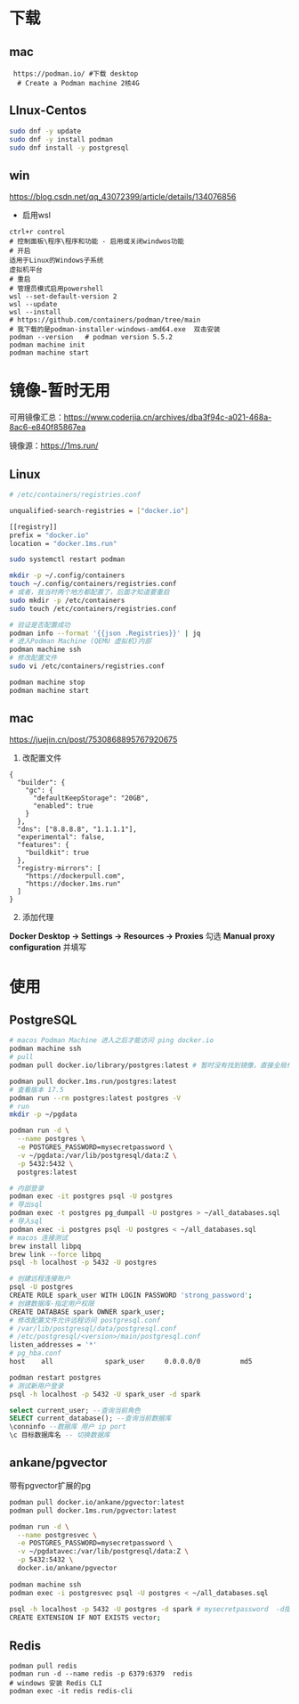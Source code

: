# 下载

## mac

```shell
 https://podman.io/ #下载 desktop 
  # Create a Podman machine 2核4G
```

## LInux-Centos

```sh
sudo dnf -y update
sudo dnf -y install podman
sudo dnf install -y postgresql
```

## win

https://blog.csdn.net/qq_43072399/article/details/134076856

* 启用wsl

```
ctrl+r control
# 控制面板\程序\程序和功能 - 启用或关闭windwos功能
# 开启
适用于Linux的Windows子系统
虚拟机平台
# 重启
# 管理员模式启用powershell
wsl --set-default-version 2
wsl --update
wsl --install
# https://github.com/containers/podman/tree/main
# 我下载的是podman-installer-windows-amd64.exe  双击安装
podman --version   # podman version 5.5.2
podman machine init
podman machine start
```



# 镜像-暂时无用

可用镜像汇总：https://www.coderjia.cn/archives/dba3f94c-a021-468a-8ac6-e840f85867ea

镜像源：https://1ms.run/

## Linux

```sh
# /etc/containers/registries.conf

unqualified-search-registries = ["docker.io"]

[[registry]]
prefix = "docker.io"
location = "docker.1ms.run"

sudo systemctl restart podman
```

```sh
mkdir -p ~/.config/containers
touch ~/.config/containers/registries.conf
# 或者，我当时两个地方都配置了，后面才知道要重启
sudo mkdir -p /etc/containers
sudo touch /etc/containers/registries.conf

# 验证是否配置成功
podman info --format '{{json .Registries}}' | jq
# 进入Podman Machine (QEMU 虚拟机)内部
podman machine ssh
# 修改配置文件
sudo vi /etc/containers/registries.conf

podman machine stop
podman machine start

```

## mac

https://juejin.cn/post/7530868895767920675

1. 改配置文件

```
{
  "builder": {
    "gc": {
      "defaultKeepStorage": "20GB",
      "enabled": true
    }
  },
  "dns": ["8.8.8.8", "1.1.1.1"],
  "experimental": false,
  "features": {
    "buildkit": true
  },
  "registry-mirrors": [
    "https://dockerpull.com",
    "https://docker.1ms.run"
  ]
}
```

2. 添加代理

**Docker Desktop → Settings → Resources → Proxies**
勾选 **Manual proxy configuration** 并填写

# 使用

## PostgreSQL

```sh
# macos Podman Machine 进入之后才能访问 ping docker.io
podman machine ssh
# pull
podman pull docker.io/library/postgres:latest # 暂时没有找到镜像，直接全局代理拉

podman pull docker.1ms.run/postgres:latest
# 查看版本 17.5
podman run --rm postgres:latest postgres -V
# run
mkdir -p ~/pgdata

podman run -d \
  --name postgres \
  -e POSTGRES_PASSWORD=mysecretpassword \
  -v ~/pgdata:/var/lib/postgresql/data:Z \
  -p 5432:5432 \
  postgres:latest

# 内部登录
podman exec -it postgres psql -U postgres
# 导出sql
podman exec -t postgres pg_dumpall -U postgres > ~/all_databases.sql
# 导入sql
podman exec -i postgres psql -U postgres < ~/all_databases.sql
# macos 连接测试
brew install libpq
brew link --force libpq
psql -h localhost -p 5432 -U postgres

# 创建远程连接账户
psql -U postgres
CREATE ROLE spark_user WITH LOGIN PASSWORD 'strong_password';
# 创建数据库-指定用户权限
CREATE DATABASE spark OWNER spark_user;
# 修改配置文件允许远程访问 postgresql.conf
# /var/lib/postgresql/data/postgresql.conf
# /etc/postgresql/<version>/main/postgresql.conf
listen_addresses = '*'
# pg_hba.conf
host    all             spark_user     0.0.0.0/0          md5

podman restart postgres
# 测试新用户登录
psql -h localhost -p 5432 -U spark_user -d spark
```

```sql
select current_user; --查询当前角色
SELECT current_database(); --查询当前数据库
\conninfo --数据库 用户 ip port
\c 目标数据库名 -- 切换数据库
```



## ankane/pgvector

带有pgvector扩展的pg

```sh
podman pull docker.io/ankane/pgvector:latest
podman pull docker.1ms.run/pgvector:latest

podman run -d \
  --name postgresvec \
  -e POSTGRES_PASSWORD=mysecretpassword \
  -v ~/pgdatavec:/var/lib/postgresql/data:Z \
  -p 5432:5432 \
  docker.io/ankane/pgvector
  
podman machine ssh
podman exec -i postgresvec psql -U postgres < ~/all_databases.sql
 
psql -h localhost -p 5432 -U postgres -d spark # mysecretpassword  -d指定启用扩展的数据库
CREATE EXTENSION IF NOT EXISTS vector;
```

## Redis

```
podman pull redis
podman run -d --name redis -p 6379:6379  redis
# windows 安装 Redis CLI
podman exec -it redis redis-cli
```

